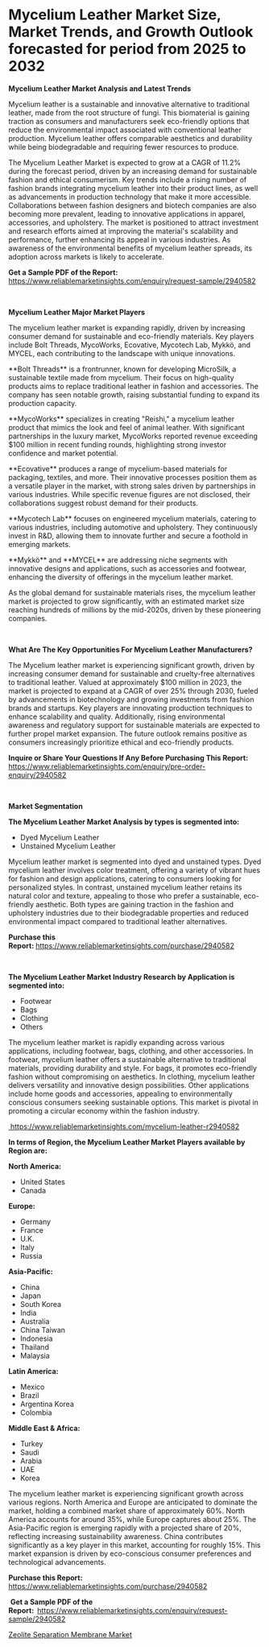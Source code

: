 <p><h1>Mycelium Leather Market Size, Market Trends, and Growth Outlook forecasted for period from 2025 to 2032</h1></p><p><strong>Mycelium Leather Market Analysis and Latest Trends</strong></p>
<p><p>Mycelium leather is a sustainable and innovative alternative to traditional leather, made from the root structure of fungi. This biomaterial is gaining traction as consumers and manufacturers seek eco-friendly options that reduce the environmental impact associated with conventional leather production. Mycelium leather offers comparable aesthetics and durability while being biodegradable and requiring fewer resources to produce.</p><p>The Mycelium Leather Market is expected to grow at a CAGR of 11.2% during the forecast period, driven by an increasing demand for sustainable fashion and ethical consumerism. Key trends include a rising number of fashion brands integrating mycelium leather into their product lines, as well as advancements in production technology that make it more accessible. Collaborations between fashion designers and biotech companies are also becoming more prevalent, leading to innovative applications in apparel, accessories, and upholstery. The market is positioned to attract investment and research efforts aimed at improving the material's scalability and performance, further enhancing its appeal in various industries. As awareness of the environmental benefits of mycelium leather spreads, its adoption across markets is likely to accelerate.</p></p>
<p><strong>Get a Sample PDF of the Report:&nbsp;</strong> <a href="https://www.reliablemarketinsights.com/enquiry/request-sample/2940582?utm_campaign=3114&utm_medium=2&utm_source=Github&utm_content=ia&utm_term=15032025&utm_id=mycelium-leather">https://www.reliablemarketinsights.com/enquiry/request-sample/2940582</a></p>
<p>&nbsp;</p>
<p><strong>Mycelium Leather Major Market Players</strong></p>
<p><p>The mycelium leather market is expanding rapidly, driven by increasing consumer demand for sustainable and eco-friendly materials. Key players include Bolt Threads, MycoWorks, Ecovative, Mycotech Lab, Mykkö, and MYCEL, each contributing to the landscape with unique innovations.</p><p>**Bolt Threads** is a frontrunner, known for developing MicroSilk, a sustainable textile made from mycelium. Their focus on high-quality products aims to replace traditional leather in fashion and accessories. The company has seen notable growth, raising substantial funding to expand its production capacity.</p><p>**MycoWorks** specializes in creating "Reishi," a mycelium leather product that mimics the look and feel of animal leather. With significant partnerships in the luxury market, MycoWorks reported revenue exceeding $100 million in recent funding rounds, highlighting strong investor confidence and market potential.</p><p>**Ecovative** produces a range of mycelium-based materials for packaging, textiles, and more. Their innovative processes position them as a versatile player in the market, with strong sales driven by partnerships in various industries. While specific revenue figures are not disclosed, their collaborations suggest robust demand for their products.</p><p>**Mycotech Lab** focuses on engineered mycelium materials, catering to various industries, including automotive and upholstery. They continuously invest in R&D, allowing them to innovate further and secure a foothold in emerging markets.</p><p>**Mykkö** and **MYCEL** are addressing niche segments with innovative designs and applications, such as accessories and footwear, enhancing the diversity of offerings in the mycelium leather market.</p><p>As the global demand for sustainable materials rises, the mycelium leather market is projected to grow significantly, with an estimated market size reaching hundreds of millions by the mid-2020s, driven by these pioneering companies.</p></p>
<p>&nbsp;</p>
<p><strong>What Are The Key Opportunities For Mycelium Leather Manufacturers?</strong></p>
<p><p>The Mycelium leather market is experiencing significant growth, driven by increasing consumer demand for sustainable and cruelty-free alternatives to traditional leather. Valued at approximately $100 million in 2023, the market is projected to expand at a CAGR of over 25% through 2030, fueled by advancements in biotechnology and growing investments from fashion brands and startups. Key players are innovating production techniques to enhance scalability and quality. Additionally, rising environmental awareness and regulatory support for sustainable materials are expected to further propel market expansion. The future outlook remains positive as consumers increasingly prioritize ethical and eco-friendly products.</p></p>
<p><strong>Inquire or Share Your Questions If Any Before Purchasing This Report:</strong> <a href="https://www.reliablemarketinsights.com/enquiry/pre-order-enquiry/2940582?utm_campaign=3114&utm_medium=2&utm_source=Github&utm_content=ia&utm_term=15032025&utm_id=mycelium-leather">https://www.reliablemarketinsights.com/enquiry/pre-order-enquiry/2940582</a></p>
<p>&nbsp;</p>
<p><strong>Market Segmentation</strong></p>
<p><strong>The Mycelium Leather Market Analysis by types is segmented into:</strong></p>
<p><ul><li>Dyed Mycelium Leather</li><li>Unstained Mycelium Leather</li></ul></p>
<p><p>Mycelium leather market is segmented into dyed and unstained types. Dyed mycelium leather involves color treatment, offering a variety of vibrant hues for fashion and design applications, catering to consumers looking for personalized styles. In contrast, unstained mycelium leather retains its natural color and texture, appealing to those who prefer a sustainable, eco-friendly aesthetic. Both types are gaining traction in the fashion and upholstery industries due to their biodegradable properties and reduced environmental impact compared to traditional leather alternatives.</p></p>
<p><strong>Purchase this Report:&nbsp;</strong><a href="https://www.reliablemarketinsights.com/purchase/2940582?utm_campaign=3114&utm_medium=2&utm_source=Github&utm_content=ia&utm_term=15032025&utm_id=mycelium-leather">https://www.reliablemarketinsights.com/purchase/2940582</a></p>
<p>&nbsp;</p>
<p><strong>The Mycelium Leather Market Industry Research by Application is segmented into:</strong></p>
<p><ul><li>Footwear</li><li>Bags</li><li>Clothing</li><li>Others</li></ul></p>
<p><p>The mycelium leather market is rapidly expanding across various applications, including footwear, bags, clothing, and other accessories. In footwear, mycelium leather offers a sustainable alternative to traditional materials, providing durability and style. For bags, it promotes eco-friendly fashion without compromising on aesthetics. In clothing, mycelium leather delivers versatility and innovative design possibilities. Other applications include home goods and accessories, appealing to environmentally conscious consumers seeking sustainable options. This market is pivotal in promoting a circular economy within the fashion industry.</p></p>
<p><a href="https://www.reliablemarketinsights.com/mycelium-leather-r2940582?utm_campaign=3114&utm_medium=2&utm_source=Github&utm_content=ia&utm_term=15032025&utm_id=mycelium-leather">&nbsp;https://www.reliablemarketinsights.com/mycelium-leather-r2940582</a></p>
<p><strong>In terms of Region, the Mycelium Leather Market Players available by Region are:</strong></p>
<p>
    <p> <strong> North America: </strong>
        <ul>
            <li>United States</li>
            <li>Canada</li>
        </ul>
        </p> 
    <p> <strong> Europe: </strong>
        <ul>
            <li>Germany</li>
            <li>France</li>
            <li>U.K.</li>
            <li>Italy</li>
            <li>Russia</li>
        </ul>
        </p> 
    <p> <strong> Asia-Pacific: </strong>
        <ul>
            <li>China</li>
            <li>Japan</li>
            <li>South Korea</li>
            <li>India</li>
            <li>Australia</li>
            <li>China Taiwan</li>
            <li>Indonesia</li>
            <li>Thailand</li>
            <li>Malaysia</li>
        </ul>
        </p> 
    <p> <strong> Latin America: </strong>
        <ul>
            <li>Mexico</li>
            <li>Brazil</li>
            <li>Argentina Korea</li>
            <li>Colombia</li>
        </ul>
        </p> 
    <p> <strong> Middle East & Africa: </strong>
        <ul>
            <li>Turkey</li>
            <li>Saudi</li>
            <li>Arabia</li>
            <li>UAE</li>
            <li>Korea</li>
        </ul>
    </p>
    </p>
<p><p>The mycelium leather market is experiencing significant growth across various regions. North America and Europe are anticipated to dominate the market, holding a combined market share of approximately 60%. North America accounts for around 35%, while Europe captures about 25%. The Asia-Pacific region is emerging rapidly with a projected share of 20%, reflecting increasing sustainability awareness. China contributes significantly as a key player in this market, accounting for roughly 15%. This market expansion is driven by eco-conscious consumer preferences and technological advancements.</p></p>
<p><strong>Purchase this Report: </strong><a href="https://www.reliablemarketinsights.com/purchase/2940582?utm_campaign=3114&utm_medium=2&utm_source=Github&utm_content=ia&utm_term=15032025&utm_id=mycelium-leather">https://www.reliablemarketinsights.com/purchase/2940582</a></p>
<p>&nbsp;<strong>Get a Sample PDF of the Report:&nbsp;&nbsp;</strong><a href="https://www.reliablemarketinsights.com/enquiry/request-sample/2940582?utm_campaign=3114&utm_medium=2&utm_source=Github&utm_content=ia&utm_term=15032025&utm_id=mycelium-leather">https://www.reliablemarketinsights.com/enquiry/request-sample/2940582</a></p>
<p><strong></strong></p>
<p><p><a href="https://github.com/paljuhubeyde/Market-Research-Report-List-1/blob/main/zeolite-separation-membrane-market.md?utm_campaign=3114&utm_medium=2&utm_source=Github&utm_content=ia&utm_term=15032025&utm_id=mycelium-leather">Zeolite Separation Membrane Market</a></p></p>